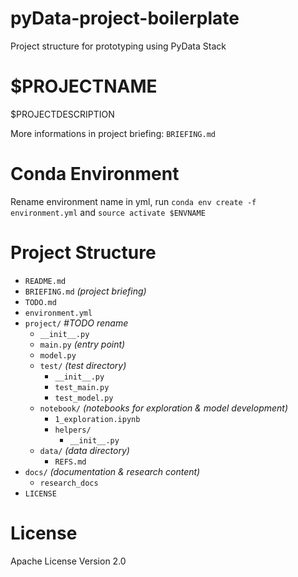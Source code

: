 # pyData-project-boilerplate
Project structure for prototyping using PyData Stack

# $PROJECTNAME
$PROJECTDESCRIPTION

More informations in project briefing: `BRIEFING.md`

# Conda Environment
Rename environment name in yml, run `conda env create -f environment.yml` and `source activate $ENVNAME`

# Project Structure
* `README.md`
* `BRIEFING.md` _(project briefing)_
* `TODO.md`
* `environment.yml`
* `project/` _#TODO rename_
    * `__init__.py`
    * `main.py` _(entry point)_
    * `model.py`
    * `test/` _(test directory)_
        * `__init__.py`
        * `test_main.py`
        * `test_model.py`
    * `notebook/` _(notebooks for exploration & model development)_
        * `1_exploration.ipynb`
        * `helpers/`
            * `__init__.py`
    * `data/` _(data directory)_
        * `REFS.md`
* `docs/` _(documentation & research content)_
    * `research_docs`
* `LICENSE`

# License
Apache License Version 2.0
